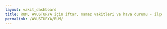 ```yaml
---
layout: vakit_dashboard
title: RUM, AVUSTURYA için iftar, namaz vakitleri ve hava durumu - ilçe/eyalet seç
permalink: /AVUSTURYA/RUM/
---
```


<script type="text/javascript">
  var GLOBAL_COUNTRY = 'AVUSTURYA';
  var GLOBAL_CITY = 'RUM';
  var GLOBAL_STATE = '';
  var lat = 72;
  var lon = 21;
</script>
